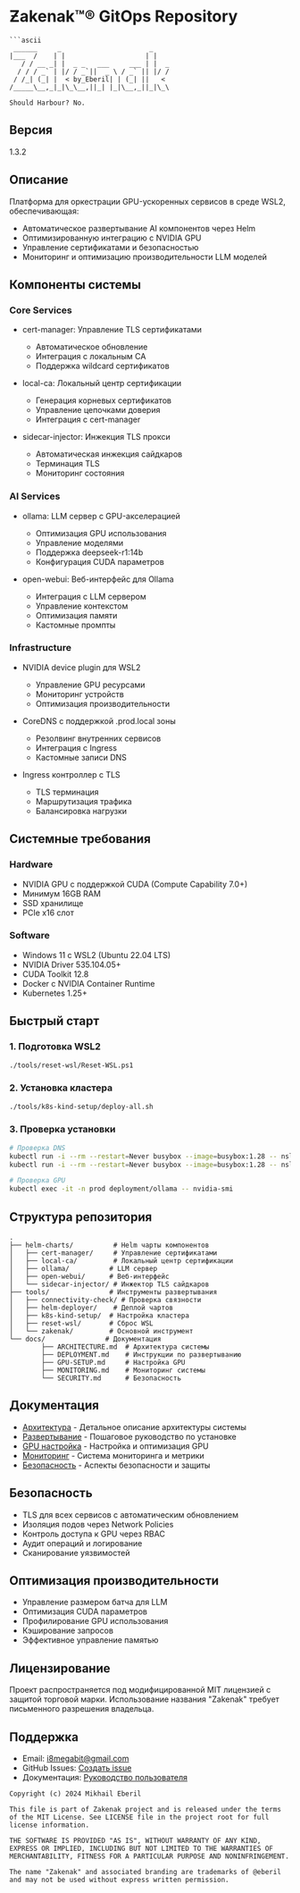 # Ƶakenak™® GitOps Repository

```ascii
```ascii
 ______     _                      _    
|___  /    | |                    | |   
   / / __ _| |  _ _   ___     ___ | |  _
  / / / _` | |/ / _`||  _ \ / _` || |/ /
 / /_| (_| |  < by_Eberil| | (_| ||   < 
/_____\__,_|_|\_\__,||_| |_|\__,_||_|\_\

Should Harbour?	No.
```
## Версия
1.3.2

## Описание
Платформа для оркестрации GPU-ускоренных сервисов в среде WSL2, обеспечивающая:
- Автоматическое развертывание AI компонентов через Helm
- Оптимизированную интеграцию с NVIDIA GPU
- Управление сертификатами и безопасностью
- Мониторинг и оптимизацию производительности LLM моделей

## Компоненты системы

### Core Services
- cert-manager: Управление TLS сертификатами
	- Автоматическое обновление
	- Интеграция с локальным CA
	- Поддержка wildcard сертификатов

- local-ca: Локальный центр сертификации
	- Генерация корневых сертификатов
	- Управление цепочками доверия
	- Интеграция с cert-manager

- sidecar-injector: Инжекция TLS прокси
	- Автоматическая инжекция сайдкаров
	- Терминация TLS
	- Мониторинг состояния

### AI Services
- ollama: LLM сервер с GPU-акселерацией
	- Оптимизация GPU использования
	- Управление моделями
	- Поддержка deepseek-r1:14b
	- Конфигурация CUDA параметров

- open-webui: Веб-интерфейс для Ollama
	- Интеграция с LLM сервером
	- Управление контекстом
	- Оптимизация памяти
	- Кастомные промпты

### Infrastructure
- NVIDIA device plugin для WSL2
	- Управление GPU ресурсами
	- Мониторинг устройств
	- Оптимизация производительности

- CoreDNS с поддержкой .prod.local зоны
	- Резолвинг внутренних сервисов
	- Интеграция с Ingress
	- Кастомные записи DNS

- Ingress контроллер с TLS
	- TLS терминация
	- Маршрутизация трафика
	- Балансировка нагрузки

## Системные требования

### Hardware
- NVIDIA GPU с поддержкой CUDA (Compute Capability 7.0+)
- Минимум 16GB RAM
- SSD хранилище
- PCIe x16 слот

### Software
- Windows 11 с WSL2 (Ubuntu 22.04 LTS)
- NVIDIA Driver 535.104.05+
- CUDA Toolkit 12.8
- Docker с NVIDIA Container Runtime
- Kubernetes 1.25+

## Быстрый старт

### 1. Подготовка WSL2
```bash
./tools/reset-wsl/Reset-WSL.ps1
```

### 2. Установка кластера
```bash
./tools/k8s-kind-setup/deploy-all.sh
```

### 3. Проверка установки
```bash
# Проверка DNS
kubectl run -i --rm --restart=Never busybox --image=busybox:1.28 -- nslookup ollama.prod.local
kubectl run -i --rm --restart=Never busybox --image=busybox:1.28 -- nslookup webui.prod.local

# Проверка GPU
kubectl exec -it -n prod deployment/ollama -- nvidia-smi
```

## Структура репозитория
```
.
├── helm-charts/          # Helm чарты компонентов
│   ├── cert-manager/     # Управление сертификатами
│   ├── local-ca/         # Локальный центр сертификации
│   ├── ollama/          # LLM сервер
│   ├── open-webui/      # Веб-интерфейс
│   └── sidecar-injector/ # Инжектор TLS сайдкаров
├── tools/               # Инструменты развертывания
│   ├── connectivity-check/ # Проверка связности
│   ├── helm-deployer/    # Деплой чартов
│   ├── k8s-kind-setup/  # Настройка кластера
│   ├── reset-wsl/       # Сброс WSL
│   └── zakenak/         # Основной инструмент
└── docs/               # Документация
		├── ARCHITECTURE.md  # Архитектура системы
		├── DEPLOYMENT.md    # Инструкции по развертыванию
		├── GPU-SETUP.md     # Настройка GPU
		├── MONITORING.md    # Мониторинг системы
		└── SECURITY.md      # Безопасность
```

## Документация
- [Архитектура](docs/ARCHITECTURE.md) - Детальное описание архитектуры системы
- [Развертывание](docs/DEPLOYMENT.md) - Пошаговое руководство по установке
- [GPU настройка](docs/GPU-SETUP.md) - Настройка и оптимизация GPU
- [Мониторинг](docs/MONITORING.md) - Система мониторинга и метрики
- [Безопасность](docs/SECURITY.md) - Аспекты безопасности и защиты

## Безопасность
- TLS для всех сервисов с автоматическим обновлением
- Изоляция подов через Network Policies
- Контроль доступа к GPU через RBAC
- Аудит операций и логирование
- Сканирование уязвимостей

## Оптимизация производительности
- Управление размером батча для LLM
- Оптимизация CUDA параметров
- Профилирование GPU использования
- Кэширование запросов
- Эффективное управление памятью

## Лицензирование
Проект распространяется под модифицированной MIT лицензией с защитой торговой марки. Использование названия "Zakenak" требует письменного разрешения владельца.

## Поддержка
- Email: i8megabit@gmail.com
- GitHub Issues: [Создать issue](https://github.com/i8megabit/zakenak/issues)
- Документация: [Руководство пользователя](docs/)

```plain text
Copyright (c) 2024 Mikhail Eberil

This file is part of Zakenak project and is released under the terms of the MIT License. See LICENSE file in the project root for full license information.

THE SOFTWARE IS PROVIDED "AS IS", WITHOUT WARRANTY OF ANY KIND, EXPRESS OR IMPLIED, INCLUDING BUT NOT LIMITED TO THE WARRANTIES OF MERCHANTABILITY, FITNESS FOR A PARTICULAR PURPOSE AND NONINFRINGEMENT.

The name "Zakenak" and associated branding are trademarks of @eberil and may not be used without express written permission.
```